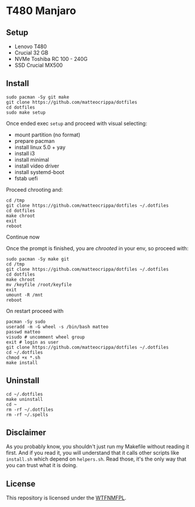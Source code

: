 # T480 Manjaro

## Setup
- Lenovo T480
- Crucial 32 GB
- NVMe Toshiba RC 100 - 240G
- SSD Crucial MX500


## Install

```jshelllanguage
sudo pacman -Sy git make
git clone https://github.com/matteocrippa/dotfiles
cd dotfiles
sudo make setup
```

Once ended exec `setup` and proceed with visual selecting:

- mount partition (no format)
- prepare pacman
- install linux 5.0 + yay
- install i3
- install minimal
- install video driver
- install systemd-boot
- fstab uefi

Proceed chrooting and:

```jshelllanguage
cd /tmp
git clone https://github.com/matteocrippa/dotfiles ~/.dotfiles
cd dotfiles
make chroot
exit
reboot
```

Continue now



Once the prompt is finished, you are _chrooted_ in your env, so proceed with:

```jshelllanguage
sudo pacman -Sy make git
cd /tmp
git clone https://github.com/matteocrippa/dotfiles ~/.dotfiles
cd dotfiles
make chroot
mv /keyfile /root/keyfile
exit
umount -R /mnt
reboot
```

On restart proceed with

```jshelllanguage
pacman -Sy sudo
useradd -m -G wheel -s /bin/bash matteo
passwd matteo
visudo # uncomment wheel group
exit # login as user
git clone https://github.com/matteocrippa/dotfiles ~/.dotfiles
cd ~/.dotfiles
chmod +x *.sh
make install
```

## Uninstall

```shell
cd ~/.dotfiles
make uninstall
cd ~
rm -rf ~/.dotfiles
rm -rf ~/.spells
```

## Disclaimer

As you probably know, you shouldn't just run my Makefile without reading it
first. And if you read it, you will understand that it calls other scripts like
`install.sh` which depend on `helpers.sh`. Read those, it's the only way that
you can trust what it is doing.

## License

This repository is licensed under the [WTFNMFPL](LICENSE.txt).
